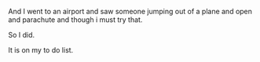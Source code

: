 And I went to an airport  and saw someone jumping out of a plane and open and parachute and though i must try that.

So I did.

It is on my to do list.